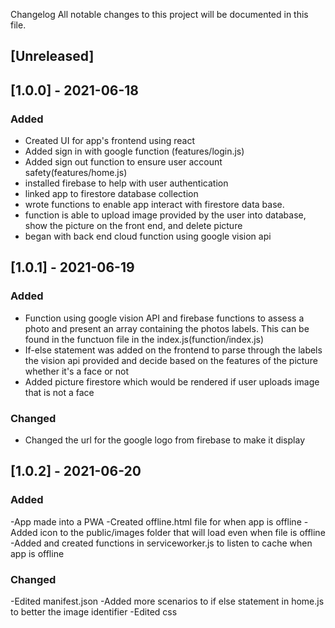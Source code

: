 Changelog
All notable changes to this project will be documented in this file.


## [Unreleased]

## [1.0.0] - 2021-06-18
### Added
- Created UI for app's frontend using react
- Added sign in with google function (features/login.js)
- Added sign out function to ensure user account safety(features/home.js)
- installed firebase to help with user authentication
- linked app to firestore database collection
- wrote functions to enable app interact with firestore data base.
- function is able to upload image provided by the user into database, show the picture on the front end, and delete picture
- began with back end cloud function using google vision api

## [1.0.1] - 2021-06-19
### Added
- Function using google vision API and firebase functions to assess a photo and present an array containing the photos labels. This can be found in the functuon file in the index.js(function/index.js)
- If-else statement was added on the frontend to parse through the labels the vision api provided and decide based on the features of the picture whether it's a face or not
- Added picture firestore which would be rendered if user uploads image that is not a face
### Changed
- Changed the url for the google logo from firebase to make it display

## [1.0.2] - 2021-06-20
### Added
-App made into a PWA
-Created offline.html file for when app is offline
-Added icon to the public/images folder that will load even when file is offline
-Added and created functions in serviceworker.js to listen to cache when app is offline

### Changed
-Edited manifest.json
-Added more scenarios to if else statement in home.js to better the image identifier
-Edited css
